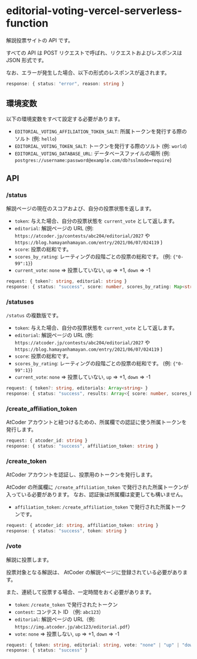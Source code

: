 # editorial-voting-vercel-serverless-function
解説投票サイトの API です。

すべての API は POST リクエストで呼ばれ、リクエストおよびレスポンスは JSON 形式です。

なお、エラーが発生した場合、以下の形式のレスポンスが返されます。

```ts
response: { status: "error", reason: string }
```

## 環境変数
以下の環境変数をすべて設定する必要があります。

- `EDITORIAL_VOTING_AFFILIATION_TOKEN_SALT`: 所属トークンを発行する際のソルト (例: `hello`)
- `EDITORIAL_VOTING_TOKEN_SALT`: トークンを発行する際のソルト (例: `world`)
- `EDITORIAL_VOTING_DATABASE_URL`: データベースファイルの場所 (例: `postgres://username:password@example.com/db?sslmode=require`)

## API

### /status

解説ページの現在のスコアおよび、自分の投票状態を返します。

- `token`: 与えた場合、自分の投票状態を `current_vote` として返します。
- `editorial`: 解説ページの URL (例: `https://atcoder.jp/contests/abc204/editorial/2027` や `https://blog.hamayanhamayan.com/entry/2021/06/07/024119` )
- `score`: 投票の総和です。
- `scores_by_rating`: レーティングの段階ごとの投票の総和です。 (例: `{"0-99":1}`)
- `current_vote`: `none` => 投票していない, `up` => +1, `down` => -1

```ts
request: { token?: string, editorial: string }
response: { status: "success", score: number, scores_by_rating: Map<string, number>, current_vote?: "none" | "up" | "down" }
```

### /statuses

`/status` の複数版です。

- `token`: 与えた場合、自分の投票状態を `current_vote` として返します。
- `editorial`: 解説ページの URL (例: `https://atcoder.jp/contests/abc204/editorial/2027` や `https://blog.hamayanhamayan.com/entry/2021/06/07/024119` )
- `score`: 投票の総和です。
- `scores_by_rating`: レーティングの段階ごとの投票の総和です。 (例: `{"0-99":1}`)
- `current_vote`: `none` => 投票していない, `up` => +1, `down` => -1

```ts
request: { token?: string, editorials: Array<string> }
response: { status: "success", results: Array<{ score: number, scores_by_rating: Map<string, number>, current_vote?: "none" | "up" | "down" }> }
```

### /create_affiliation_token
AtCoder アカウントと紐つけるための、所属欄での認証に使う所属トークンを発行します。

```ts
request: { atcoder_id: string }
response: { status: "success", affiliation_token: string }
```

### /create_token
AtCoder アカウントを認証し、投票用のトークンを発行します。

AtCoder の所属欄に `/create_affiliation_token` で発行された所属トークンが入っている必要があります。
なお、認証後は所属欄は変更しても構いません。

- `affiliation_token`: `/create_affiliation_token` で発行された所属トークンです。

```ts
request: { atcoder_id: string, affiliation_token: string }
response: { status: "success", token: string }
```

### /vote
解説に投票します。

投票対象となる解説は、 AtCoder の解説ページに登録されている必要があります。

また、連続して投票する場合、一定時間をおく必要があります。

- `token`: `/create_token` で発行されたトークン
- `contest`: コンテスト ID （例: `abc123`）
- `editorial`: 解説ページの URL（例: `https://img.atcoder.jp/abc123/editorial.pdf`）
- `vote`: `none` => 投票しない, `up` => +1, `down` => -1

```ts
request: { token: string, editorial: string, vote: "none" | "up" | "down" }
response: { status: "success" }
```